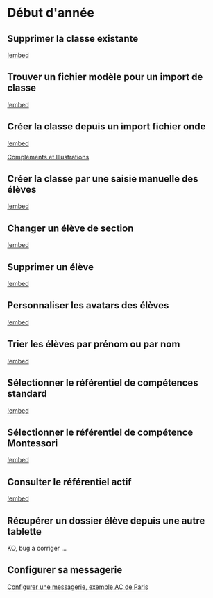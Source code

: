 # Début d'année

## Supprimer la classe existante

<!-- OK -->
[!embed](https://www.youtube.com/watch?v=wTeEpOULjek)

## Trouver un fichier modèle pour un import de classe
<!-- OK -->
[!embed](https://www.youtube.com/watch?v=VonUa55Uct4)

## Créer la classe depuis un import fichier onde

<!-- OK -->
[!embed](https://www.youtube.com/watch?v=kXf5sSwQyTE)

[Compléments et Illustrations](https://e-carnet-maternelle.jimdofree.com/tutoriels/importer-fichier-onde/)

## Créer la classe par une saisie manuelle des élèves

<!-- OK -->
[!embed](https://www.youtube.com/watch?v=qrnGhSzet2c)

## Changer un élève de section

<!-- OK -->
[!embed](https://www.youtube.com/watch?v=wQgLYfJPwDM)

## Supprimer un élève
<!-- OK -->
[!embed](https://www.youtube.com/watch?v=4w8ja-3Ng6Y)


## Personnaliser les avatars des élèves

<!-- OK -->
[!embed](https://www.youtube.com/watch?v=xW0FaBFoD3E)

## Trier les élèves par prénom ou par nom

<!-- OK -->
[!embed](https://www.youtube.com/watch?v=tVenPrsN1VI)

## Sélectionner le référentiel de compétences standard

<!-- OK -->
[!embed](https://www.youtube.com/watch?v=HcARQw_the0)

<!-- ## Sélectionner un autre référentiel de compétence

[!embed](https://www.youtube.com/watch?v=k2J_pTScOA8) -->

## Sélectionner le référentiel de compétence Montessori

<!-- OK -->
[!embed](https://www.youtube.com/watch?v=VeNitfrtaxg)

<!-- ## Vérifier le référentiel sélectionné au démarrage

[!embed](https://www.youtube.com/watch?v=k2J_pTScOA8) -->

## Consulter le référentiel actif

<!-- OK -->
[!embed](https://www.youtube.com/watch?v=MoNHj3oxTUQ)

## Récupérer un dossier élève depuis une autre tablette

KO, bug à corriger ...

## Configurer sa messagerie

[Configurer une messagerie, exemple AC de Paris](https://e-carnet-maternelle.jimdofree.com/tutoriels/partager-ecarnet/)